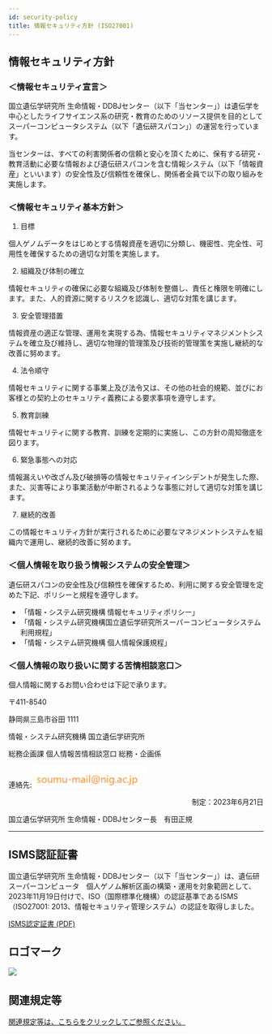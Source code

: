 ```yaml
---
id: security-policy
title: 情報セキュリティ方針 (ISO27001)
---
```



## 情報セキュリティ方針

### ＜情報セキュリティ宣言＞


国立遺伝学研究所 生命情報・DDBJセンター（以下「当センター」）は遺伝学を中心としたライフサイエンス系の研究・教育のためのリソース提供を目的としてスーパーコンピュータシステム（以下「遺伝研スパコン」）の運営を行っています。

当センターは、すべての利害関係者の信頼と安心を頂くために、保有する研究・教育活動に必要な情報および遺伝研スパコンを含む情報システム（以下「情報資産」といいます）の安全性及び信頼性を確保し、関係者全員で以下の取り組みを実施します。


### ＜情報セキュリティ基本方針＞　
1.	目標

個人ゲノムデータをはじめとする情報資産を適切に分類し、機密性、完全性、可用性を確保するための適切な対策を実施します。

2.	組織及び体制の確立

情報セキュリティの確保に必要な組織及び体制を整備し、責任と権限を明確にします。また、人的資源に関するリスクを認識し、適切な対策を講じます。

3.	安全管理措置

情報資産の適正な管理、運用を実現する為、情報セキュリティマネジメントシステムを確立及び維持し、適切な物理的管理策及び技術的管理策を実施し継続的な改善に努めます。

4.	法令順守

情報セキュリティに関する事業上及び法令又は、その他の社会的規範、並びにお客様との契約上のセキュリティ義務による要求事項を遵守します。

5.	教育訓練

情報セキュリティに関する教育、訓練を定期的に実施し、この方針の周知徹底を図ります。

6.	緊急事態への対応

情報漏えいや改ざん及び破損等の情報セキュリティインシデントが発生した際、また、災害等により事業活動が中断されるような事態に対して適切な対策を講じます。

7.	継続的改善

この情報セキュリティ方針が実行されるために必要なマネジメントシステムを組織内で運用し、継続的改善に努めます。
	

### ＜個人情報を取り扱う情報システムの安全管理＞

遺伝研スパコンの安全性及び信頼性を確保するため、利用に関する安全管理を定めた下記、ポリシーと規程を遵守します。
- 「情報・システム研究機構 情報セキュリティポリシー」
- 「情報・システム研究機構国立遺伝学研究所スーパーコンピュータシステム利用規程」
- 「情報・システム研究機構 個人情報保護規程」



### ＜個人情報の取り扱いに関する苦情相談窓口＞

個人情報に関するお問い合わせは下記で承ります。

〒411-8540　

静岡県三島市谷田 1111

情報・システム研究機構 国立遺伝学研究所

総務企画課 個人情報苦情相談窓口 総務・企画係

連絡先: ![](soumu_mail.png)


<p align="right">
制定：2023年6月21日

国立遺伝学研究所 生命情報・DDBJセンター長　有田正規
</p>

---

## ISMS認証証書

国立遺伝学研究所 生命情報・DDBJセンター（以下「当センター」）は、遺伝研スーパーコンピュータ　個人ゲノム解析区画の構築・運用を対象範囲として、2023年11月19日付けで、ISO（国際標準化機構）の認証基準であるISMS（ISO27001: 2013、情報セキュリティ管理システム）の認証を取得しました。

[<u>ISMS認定証書 (PDF)</u>](/img/ISMS.pdf)


## ロゴマーク

![](/img/ISMS_ANAB_ISMS-AC_color.png)


## 関連規定等

[<u>関連規定等は、こちらをクリックしてご参照ください。</u>](/application/legislation)

